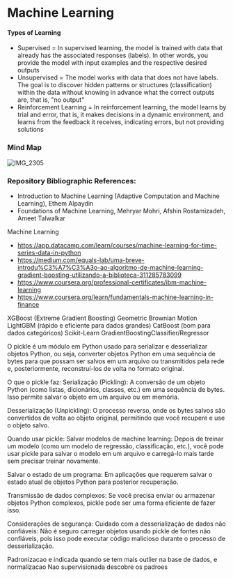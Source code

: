 # Machine Learning

#### Types of Learning
- Supervised = In supervised learning, the model is trained with data that already has the associated responses (labels). In other words, you provide the model with input examples and the respective desired outputs
- Unsupervised = The model works with data that does not have labels. The goal is to discover hidden patterns or structures (classification) within the data without knowing in advance what the correct outputs are, that is, "no output"
- Reinforcement Learning = In reinforcement learning, the model learns by trial and error, that is, it makes decisions in a dynamic environment, and learns from the feedback it receives, indicating errors, but not providing solutions

### Mind Map

![IMG_2305](https://github.com/user-attachments/assets/a5293786-1ab6-4893-8e7d-9de964db1d37)

### Repository Bibliographic References:
- Introduction to Machine Learning (Adaptive Computation and Machine Learning), Ethem Alpaydin
- Foundations of Machine Learning, Mehryar Mohri, Afshin Rostamizadeh, Ameet Talwalkar


Machine Learning
- https://app.datacamp.com/learn/courses/machine-learning-for-time-series-data-in-python
- https://medium.com/equals-lab/uma-breve-introdu%C3%A7%C3%A3o-ao-algoritmo-de-machine-learning-gradient-boosting-utilizando-a-biblioteca-311285783099 
- https://www.coursera.org/professional-certificates/ibm-machine-learning 
- https://www.coursera.org/learn/fundamentals-machine-learning-in-finance 



XGBoost (Extreme Gradient Boosting)
Geometric Brownian Motion 
LightGBM (rápido e eficiente para dados grandes)
CatBoost (bom para dados categóricos)
Scikit-Learn GradientBoostingClassifier/Regressor


O pickle é um módulo em Python usado para serializar e desserializar objetos Python, ou seja, converter objetos Python em uma sequência de bytes para que possam ser salvos em um arquivo ou transmitidos pela rede e, posteriormente, reconstruí-los de volta no formato original.

O que o pickle faz:
Serialização (Pickling): A conversão de um objeto Python (como listas, dicionários, classes, etc.) em uma sequência de bytes. Isso permite salvar o objeto em um arquivo ou em memória.

Desserialização (Unpickling): O processo reverso, onde os bytes salvos são convertidos de volta ao objeto original, permitindo que você recupere e use o objeto salvo.

Quando usar pickle:
Salvar modelos de machine learning: Depois de treinar um modelo (como um modelo de regressão, classificação, etc.), você pode usar pickle para salvar o modelo em um arquivo e carregá-lo mais tarde sem precisar treinar novamente.

Salvar o estado de um programa: Em aplicações que requerem salvar o estado atual de objetos Python para posterior recuperação.

Transmissão de dados complexos: Se você precisa enviar ou armazenar objetos Python complexos, pickle pode ser uma forma eficiente de fazer isso.

Considerações de segurança:
Cuidado com a desserialização de dados não confiáveis: Não é seguro carregar objetos usando pickle de fontes não confiáveis, pois isso pode executar código malicioso durante o processo de desserialização.

Padronizacao e indicada quando se tem mais outlier na base de dados, e normalizacao 
Nao supervisionada descobre os padroes
